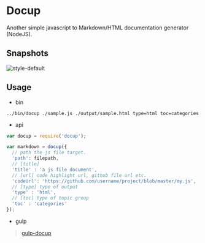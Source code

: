 # Docup

Another simple javascript to Markdown/HTML documentation generator (NodeJS).

## Snapshots

![style-default](http://xunuo.com/docup/master/snapshots/style-default.png)

## Usage

- bin  
  
```
../bin/docup ./sample.js ./output/sample.html type=html toc=categories
```

- api  

```js
var docup = require('docup');

var markdown = docup({
  // path the js file target.
  'path': filepath,
  // [title]
  'title' : 'a js file document',
  // [url] code highlight url, github file url etc.
  'codeUrl': 'https://github.com/username/project/blob/master/my.js',
  // [type] type of output
  'type' : 'html',
  // [toc] type of topic group
  'toc' : 'categories'
});
```

- gulp

> [gulp-docup](https://www.npmjs.com/package/gulp-docup)